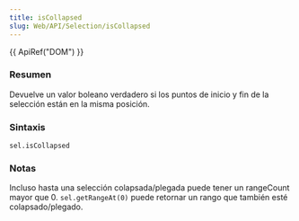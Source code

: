 ```yaml
---
title: isCollapsed
slug: Web/API/Selection/isCollapsed
---
```


{{ ApiRef("DOM") }}

### Resumen

Devuelve un valor boleano verdadero si los puntos de inicio y fin de la selección están en la misma posición.

### Sintaxis

```
sel.isCollapsed
```

### Notas

Incluso hasta una selección colapsada/plegada puede tener un rangeCount mayor que 0. `sel.getRangeAt(0)` puede retornar un rango que también esté colapsado/plegado.

